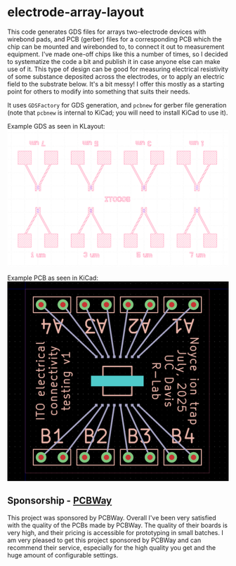# electrode-array-layout

This code generates GDS files for arrays two-electrode devices with wirebond pads, and PCB (gerber) files for a corresponding PCB which the chip can be mounted and wirebonded to, to connect it out to measurement equipment.
I've made one-off chips like this a number of times, so I decided to systematize the code a bit and publish it in case anyone else can make use of it.
This type of design can be good for measuring electrical resistivity of some substance deposited across the electrodes, or to apply an electric field to the substrate below.
It's a bit messy! I offer this mostly as a starting point for others to modify into something that suits their needs.

It uses `GDSFactory` for GDS generation, and `pcbnew` for gerber file generation (note that `pcbnew` is internal to KiCad; you will need to install KiCad to use it).


Example GDS as seen in KLayout:
![Example GDS seen in KLayout](example_gds_klayout.png)


Example PCB as seen in KiCad:
![Example PCB seen in KiCad](example_pcb_kicad.png)


## Sponsorship - [PCBWay](https://www.pcbway.com/)

This project was sponsored by PCBWay.
Overall I've been very satisfied with the quality of the PCBs made by PCBWay.
The quality of their boards is very high, and their pricing is accessible for prototyping in small batches.
I am very pleased to get this project sponsored by PCBWay and can recommend their service, especially for the high quality you get and the huge amount of configurable settings.
